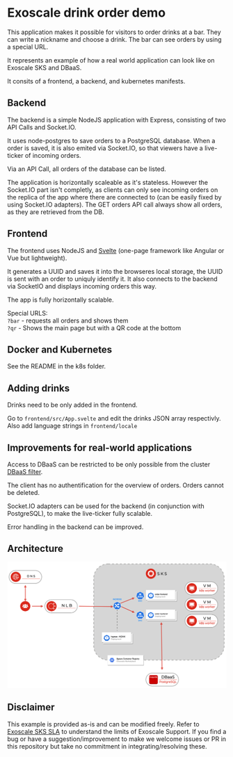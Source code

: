 # Exoscale drink order demo

This application makes it possible for visitors to order drinks at a bar. They can write a nickname and choose a drink. The bar can see orders by using a special URL.

It represents an example of how a real world application can look like on Exoscale SKS and DBaaS.

It consits of a frontend, a backend, and kubernetes manifests.

## Backend

The backend is a simple NodeJS application with Express, consisting of two API Calls and Socket.IO.

It uses node-postgres to save orders to a PostgreSQL database. When a order is saved, it is also emited via
Socket.IO, so that viewers have a live-ticker of incoming orders.

Via an API Call, all orders of the database can be listed.

The application is horizontally scaleable as it's stateless. However the Socket.IO part isn't completly, as clients can only see incoming orders on the replica of the app where there are connected to (can be easily fixed by using Socket.IO adapters). The GET orders API call always show all orders, as they are retrieved from the DB.

## Frontend

The frontend uses NodeJS and [Svelte](http://svelte.dev) (one-page framework like Angular or Vue but lightweight).

It generates a UUID and saves it into the browseres local storage, the UUID is sent with an order to uniquly identify it. It also connects to the backend via SocketIO and displays incoming orders this way.

The app is fully horizontally scalable.

Special URLS:  
`?bar` - requests all orders and shows them  
`?qr` - Shows the main page but with a QR code at the bottom  

## Docker and Kubernetes

See the README in the k8s folder.

## Adding drinks

Drinks need to be only added in the frontend.

Go to `frontend/src/App.svelte` and edit the drinks JSON array respectivly. Also add language strings in `frontend/locale`

## Improvements for real-world applications

Access to DBaaS can be restricted to be only possible from the cluster [DBaaS filter](https://github.com/exoscale-labs/sks-sample-manifests/tree/main/exo-k8s-dbaas-filter). 

The client has no authentification for the overview of orders. Orders cannot be deleted.

Socket.IO adapters can be used for the backend (in conjunction with PostgreSQL), to make the live-ticker fully scalable.

Error handling in the backend can be improved.

## Architecture

![Architecture](diagrams/architecture.png)


## Disclaimer

This example is provided as-is and can be modified freely. Refer to [Exoscale SKS SLA](https://community.exoscale.com/documentation/sks/overview/#service-level-and-support) to understand the limits of Exoscale Support. If you find a bug or have a suggestion/improvement to make
we welcome issues or PR in this repository but take no commitment in integrating/resolving these.
